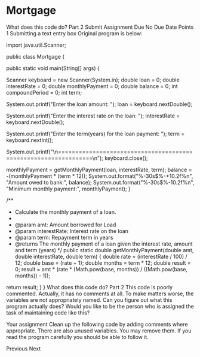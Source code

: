 # Mortgage
What does this code do? Part 2
Submit Assignment
Due No Due Date  Points 1  Submitting a text entry box
Original program is below:

import java.util.Scanner;

public class Mortgage {
 
 public static void main(String[] args) {
 
 Scanner keyboard = new Scanner(System.in);
 double loan = 0;
 double interestRate = 0;
 double monthlyPayment = 0;
 double balance = 0;
 int compoundPeriod = 0;
 int term;
 
 System.out.printf("Enter the loan amount: ");
 loan = keyboard.nextDouble();
 
 System.out.printf("Enter the interest rate on the loan: ");
 interestRate = keyboard.nextDouble();
 
 System.out.printf("Enter the term(years) for the loan payment: ");
 term = keyboard.nextInt();
 
 System.out.printf("\n================================================================\n");
 keyboard.close();

 monthlyPayment = getMonthlyPayment(loan, interestRate, term);
 balance = -(monthlyPayment * (term * 12));
 System.out.format("%-30s$%-+10.2f%n", "Amount owed to bank:", balance);
 System.out.format("%-30s$%-10.2f%n", "Minimum monthly payment:", monthlyPayment);
 }

 /**
 * Calculate the monthly payment of a loan.
 * 
 * @param amt: Amount borrowed for Load
 * @param interestRate: Interest rate on the loan
 * @param term: Repayment term in years 
 * @returns The monthly payment of a loan given the interest rate, amount and term (years) 
 */
 public static double getMonthlyPayment(double amt, double interestRate, double term) {
 double rate = (interestRate / 100) / 12;
 double base = (rate + 1);
 double months = term * 12;
 double result = 0;
 result = amt * (rate * (Math.pow(base, months)) / ((Math.pow(base, months)) - 1)); 
 
 return result;
 }
}
What does this code do? Part 2
This code is poorly commented. Actually, it has no comments at all. To make matters worse, the variables are not appropriately named. Can you figure out what this program actually does? Would you like to be the person who is assigned the task of maintaining code like this?

Your assignment
Clean up the following code by adding comments where appropriate. There are also unused variables. You  may remove them. If you read the program carefully you should be able to follow it.

Previous Next

